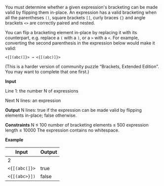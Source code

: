 You must determine whether a given expression's bracketing can be made valid by flipping
them in-place. An expression has a valid bracketing when all the parentheses `()`,
square brackets `[]`, curly braces `{}` and angle brackets `<>` are correctly paired and nested.

You can flip a bracketing element in-place by replacing it with its counterpart, e.g.
replace a `(` with a `)`, or a `>` with a `<`. For example, converting the second parenthesis
in the expression below would make it valid:

`<{[(abc(]}> → <{[(abc)]}>`


(This is a harder version of community puzzle “Brackets, Extended Edition”. You may want to complete that one first.)

**Input**

Line 1: the number N of expressions

Next N lines: an expression

**Output**
N lines: true if the expression can be made valid by flipping elements in-place; false otherwise.

**Constraints**
N ≤ 100
number of bracketing elements ≤ 500
expression length ≤ 10000
The expression contains no whitespace.

**Example**

| Input | Output |
|-------|--------|
| 2 | |
| `<{[(abc(]}>` | true |
| `<{[(abc>}])` | false |